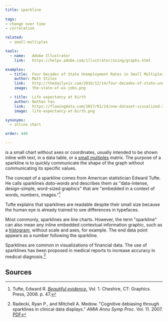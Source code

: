 ```yaml
---
title: sparkline
  
tags:
- change over time
- correlation

related:
  - small-multiples

tools:
  - name:   Adobe Illustrator
    link:   https://helpx.adobe.com/illustrator/using/graphs.html

examples:
  - title:  Four Decades of State Unemployment Rates in Small Multiples
    author: Matt Stiles
    link:   http://thedailyviz.com/2016/12/14/four-decades-of-state-unemployment-rates-in-small-multiples-part-2/
    image:  the-state-of-us-jobs.png

  - title:  Life expectancy at birth
    author: Nathan Yau
    link:   https://flowingdata.com/2017/01/24/one-dataset-visualized-25-ways/02-time-series-sparklines-2/
    image:  life-expectancy-at-birth.png

synonyms:
  - inline chart

order: 440

---
```


is a small chart without axes or coordinates, usually intended to be shown inline with text, in a data table, or a [small multiples](/small-multiples) matrix. The purpose of a sparkline is to quickly communicate the shape of the graph without communicating its specific values. 
<!--more-->
The concept of a sparkline comes from American statistician Edward Tufte. He calls sparklines *data-words* and describes them as "data-intense, design-simple, word-sized graphics" that are "embedded in a context of words, numbers, images."[^tufte]

Tufte explains that sparklines are readable despite their small size because the human eye is already trained to see differences in typefaces.

Most commonly, sparklines are line charts. However, the term "sparkline" can also mean any inline embedded contextual information graphic, such as a [histogram](/histogram), without scale and axes, for example. The end data point appears as a number following the sparkline.

Sparklines are common in visualizations of financial data. The use of sparklines has been proposed in medical reports to increase accuracy in medical diagnosis.[^radecki]

## Sources
[^tufte]: Tufte, Edward R. [*Beautiful evidence.*](https://books.google.com/books/about/Beautiful_Evidence.html?id=v302PAAACAAJ) Vol. 1. Cheshire, CT: Graphics Press, 2006. p. 47.
[^radecki]:  Radecki, Ryan P., and Mitchell A. Medow. "Cognitive debiasing through sparklines in clinical data displays." *AMIA Annu Symp Proc.* Vol. 11. 2007. [PDF](https://pdfs.semanticscholar.org/bb6a/af662ea8a9503f15eb01882002a4a637926c.pdf)
